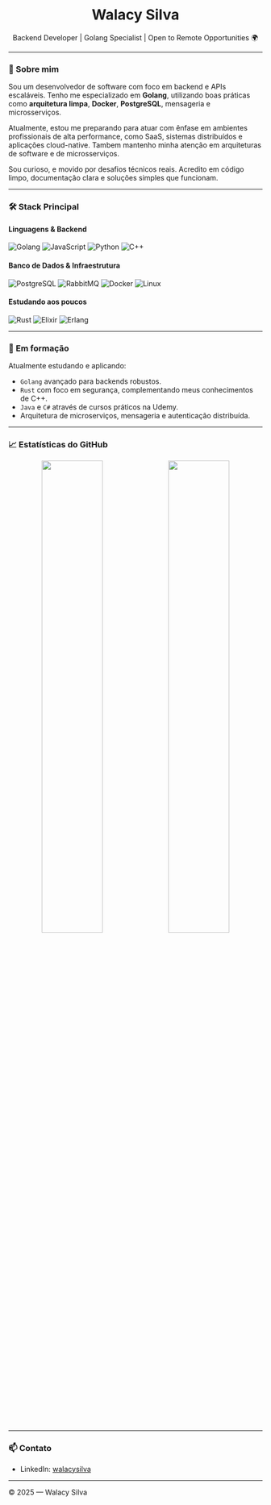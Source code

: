 <h1 align="center">Walacy Silva</h1>
<p align="center">Backend Developer | Golang Specialist | Open to Remote Opportunities 🌍</p>

---

### 👋 Sobre mim

Sou um desenvolvedor de software com foco em backend e APIs escaláveis. Tenho me especializado em **Golang**, utilizando boas práticas como **arquitetura limpa**, **Docker**, **PostgreSQL**, mensageria e microsserviços.

Atualmente, estou me preparando para atuar com ênfase em ambientes profissionais de alta performance, como SaaS, sistemas distribuídos e aplicações cloud-native. Tambem mantenho minha atenção em arquiteturas de software e de microsserviços.

Sou curioso, e movido por desafios técnicos reais. Acredito em código limpo, documentação clara e soluções simples que funcionam.

---

### 🛠️ Stack Principal

#### Linguagens & Backend
![Golang](https://img.shields.io/badge/Go-00ADD8?style=flat&logo=go&logoColor=white)
![JavaScript](https://img.shields.io/badge/JavaScript-F7DF1E?style=flat&logo=javascript&logoColor=black)
![Python](https://img.shields.io/badge/Python-3776AB?style=flat&logo=python&logoColor=white)
![C++](https://img.shields.io/badge/C++-00599C?style=flat&logo=cplusplus&logoColor=white)

#### Banco de Dados & Infraestrutura
![PostgreSQL](https://img.shields.io/badge/PostgreSQL-336791?style=flat&logo=postgresql&logoColor=white)
![RabbitMQ](https://img.shields.io/badge/RabbitMQ-FF6600?style=flat&logo=rabbitmq&logoColor=white)
![Docker](https://img.shields.io/badge/Docker-2496ED?style=flat&logo=docker&logoColor=white)
![Linux](https://img.shields.io/badge/Linux-FCC624?style=flat&logo=linux&logoColor=black)

#### Estudando aos poucos
![Rust](https://img.shields.io/badge/Rust-000000?style=flat&logo=rust&logoColor=white)
![Elixir](https://img.shields.io/badge/Elixir-4B275F?style=flat&logo=elixir&logoColor=white)
![Erlang](https://img.shields.io/badge/Erlang-A90533?style=flat&logo=erlang&logoColor=white)

---


### 🚧 Em formação

Atualmente estudando e aplicando:

- `Golang` avançado para backends robustos.
- `Rust` com foco em segurança, complementando meus conhecimentos de C++.
- `Java` e `C#` através de cursos práticos na Udemy.
- Arquitetura de microserviços, mensageria e autenticação distribuída.

---

### 📈 Estatísticas do GitHub

<p align="center">
  <img src="https://github-readme-stats.vercel.app/api?username=walacysilvam&show_icons=true&theme=dark" width="49%">
  <img src="https://github-readme-stats.vercel.app/api/top-langs/?username=walacysilvam&layout=compact&theme=dark" width="49%">
</p>

---

### 📫 Contato

- LinkedIn: [walacysilva](https://www.linkedin.com/in/walacysilva/)


---

© 2025 — Walacy Silva
